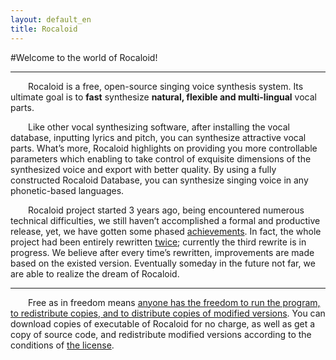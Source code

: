 ```yaml
---
layout: default_en
title: Rocaloid
---
```


#Welcome to the world of Rocaloid!

---

&emsp;&emsp;Rocaloid is a free, open-source singing voice synthesis system. Its ultimate goal is to **fast** synthesize **natural, flexible and multi-lingual** vocal parts.

&emsp;&emsp;Like other vocal synthesizing software, after installing the vocal database, inputting lyrics and pitch, you can synthesize attractive vocal parts. What’s more, Rocaloid highlights on providing you more controllable parameters which enabling to take control of exquisite dimensions of the synthesized voice and export with better quality. By using a fully constructed Rocaloid Database, you can synthesize singing voice in any phonetic-based languages.

&emsp;&emsp;Rocaloid project started 3 years ago, being encountered numerous technical difficulties, we still haven’t accomplished a formal and productive release, yet, we have gotten some phased [achievements](/sub/en/posts.html). In fact, the whole project had been entirely rewritten [twice](/sub/en/history.html); currently the third rewrite is in progress. We believe after every time’s rewritten, improvements are made based on the existed version. Eventually someday in the future not far, we are able to realize the dream of Rocaloid.

---

&emsp;&emsp;Free as in freedom means [anyone has the freedom to run the program, to redistribute copies, and to distribute copies of modified versions](http://www.gnu.org/). You can download copies of executable of Rocaloid for no charge, as well as get a copy of source code, and redistribute modified versions according to the conditions of [the license](http://www.gnu.org/licenses/gpl.html).
